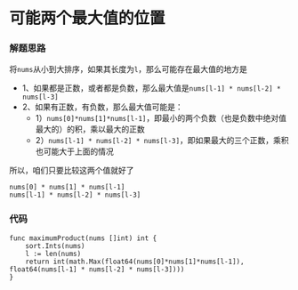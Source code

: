 # 可能两个最大值的位置
### 解题思路
将``nums``从小到大排序，如果其长度为``l``，那么可能存在最大值的地方是
* 1、如果都是正数，或者都是负数，那么最大值是``nums[l-1] * nums[l-2] * nums[l-3]``
* 2、如果有正数，有负数，那么最大值可能是：
    * 1）``nums[0]*nums[1]*nums[l-1]``，即最小的两个负数（也是负数中绝对值最大的）的积，乘以最大的正数
    * 2）``nums[l-1] * nums[l-2] * nums[l-3]``，即如果最大的三个正数，乘积也可能大于上面的情况

所以，咱们只要比较这两个值就好了
```
nums[0] * nums[1] * nums[l-1]
nums[l-1] * nums[l-2] * nums[l-3]
```
### 代码

```golang
func maximumProduct(nums []int) int {
	sort.Ints(nums)
	l := len(nums)
	return int(math.Max(float64(nums[0]*nums[1]*nums[l-1]), float64(nums[l-1] * nums[l-2] * nums[l-3])))
}
```